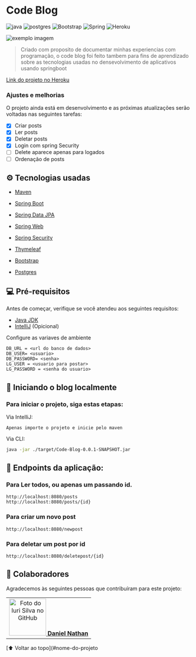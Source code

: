 # Code Blog

![java](https://img.shields.io/badge/Java-ED8B00?style=for-the-badge&logo=java&logoColor=white)
![postgres](https://img.shields.io/badge/PostgreSQL-316192?style=for-the-badge&logo=postgresql&logoColor=white)
![Bootstrap](https://img.shields.io/badge/Bootstrap-563D7C?style=for-the-badge&logo=bootstrap&logoColor=white)
![Spring](https://img.shields.io/badge/Spring-6DB33F?style=for-the-badge&logo=spring&logoColor=white)
![Heroku](https://img.shields.io/badge/Heroku-430098?style=for-the-badge&logo=heroku&logoColor=white)

<img src="https://i.ibb.co/ByvmG4B/Captura-de-tela-de-2021-10-14-10-05-30.jpg" alt="exemplo imagem">

> Criado com proposito de documentar minhas experiencias com programação, o code blog foi feito tambem para fins de aprendizado sobre as tecnologias usadas no densevolvimento de aplicativos usando springboot

[Link do projeto no Heroku](https://daniel-code-blog.herokuapp.com/posts)

### Ajustes e melhorias

O projeto ainda está em desenvolvimento e as próximas atualizações serão voltadas nas seguintes tarefas:

- [x] Criar posts
- [x] Ler posts
- [x] Deletar posts
- [x] Login com spring Security
- [ ] Delete aparece apenas para logados
- [ ] Ordenação de posts

## ⚙️ Tecnologias usadas

- [ Maven](https://maven.apache.org/guides/index.html)
- [Spring Boot](https://docs.spring.io/spring-boot/docs/2.5.5/)
- [Spring Data JPA](https://docs.spring.io/spring-boot/docs/2.5.5/reference/htmlsingle/#boot-features-jpa-and-spring-data)
- [Spring Web](https://docs.spring.io/spring-boot/docs/2.5.5/reference/htmlsingle/#boot-features-developing-web-applications)
- [Spring Security](https://docs.spring.io/spring-boot/docs/2.5.5/reference/htmlsingle/#boot-features-security)
- [Thymeleaf](https://docs.spring.io/spring-boot/docs/2.5.5/reference/htmlsingle/#boot-features-spring-mvc-template-engines)
- [Bootstrap](https://getbootstrap.com/docs/5.1/getting-started/introduction/)

- [Postgres](https://www.postgresql.org/docs/)

## 💻 Pré-requisitos

Antes de começar, verifique se você atendeu aos seguintes requisitos:

- [Java JDK](https://www.oracle.com/java/technologies/downloads/)
- [IntelliJ](https://www.jetbrains.com/pt-br/idea/download/#section=linux) (Opicional)

Configure as variaves de ambiente

```properties
DB_URL = <url do banco de dados>
DB_USER= <usuario>
DB_PASSWORD= <senha>
LG_USER = <usuario para postar>
LG_PASSWORD = <senha do usuario>
```

## 🚀 Iniciando o blog localmente

### Para iniciar o projeto, siga estas etapas:

Via IntelliJ:

```
Apenas importe o projeto e inicie pelo maven
```

Via CLI:

```sh
java -jar ./target/Code-Blog-0.0.1-SNAPSHOT.jar
```

## 🔧 Endpoints da aplicação:

### Para Ler todos, ou apenas um passando id.

```
http://localhost:8080/posts
http://localhost:8080/posts/{id}
```

### Para criar um novo post

```
http://localhost:8080/newpost
```

### Para deletar um post por id

```
http://localhost:8080/deletepost/{id}
```

## 🤝 Colaboradores

Agradecemos às seguintes pessoas que contribuíram para este projeto:

<table>
  <tr>
    <td align="center">
      <a href="github.com/danielnatham">
        <img src="https://avatars.githubusercontent.com/u/68167359?v=4" width="100px;" alt="Foto do Iuri Silva no GitHub"/
        <sub>
          <b>Daniel Nathan</b>
        </sub>
      </a>
    </td>

  </tr>
</table>

[⬆ Voltar ao topo](#nome-do-projeto
